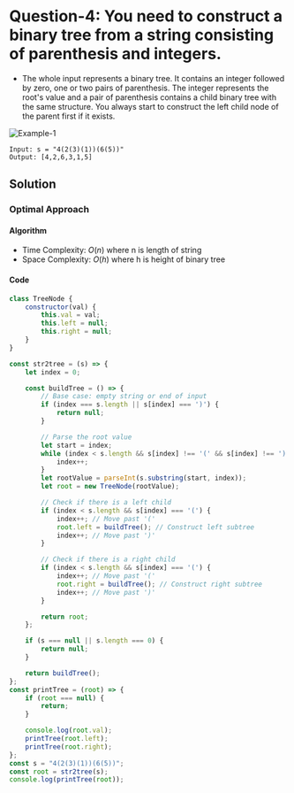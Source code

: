 # Question-4: You need to construct a binary tree from a string consisting of parenthesis and integers.
- The whole input represents a binary tree. It contains an integer followed by zero, one or two pairs of parenthesis. The integer represents the root's value and a pair of parenthesis contains a child binary tree with the same structure.
You always start to construct the left child node of the parent first if it exists.


![Example-1](https://assets.leetcode.com/uploads/2020/09/02/butree.jpg)
```
Input: s = "4(2(3)(1))(6(5))"
Output: [4,2,6,3,1,5]
```


## Solution


### Optimal Approach


#### Algorithm


- Time Complexity: $O(n)$ where n is length of string
- Space Complexity: $O(h)$ where h is height of binary tree


#### Code


```javascript
class TreeNode {
    constructor(val) {
        this.val = val;
        this.left = null;
        this.right = null;
    }
}

const str2tree = (s) => {
    let index = 0;

    const buildTree = () => {
        // Base case: empty string or end of input
        if (index === s.length || s[index] === ')') {
            return null;
        }

        // Parse the root value
        let start = index;
        while (index < s.length && s[index] !== '(' && s[index] !== ')') {
            index++;
        }
        let rootValue = parseInt(s.substring(start, index));
        let root = new TreeNode(rootValue);

        // Check if there is a left child
        if (index < s.length && s[index] === '(') {
            index++; // Move past '('
            root.left = buildTree(); // Construct left subtree
            index++; // Move past ')'
        }

        // Check if there is a right child
        if (index < s.length && s[index] === '(') {
            index++; // Move past '('
            root.right = buildTree(); // Construct right subtree
            index++; // Move past ')'
        }

        return root;
    };

    if (s === null || s.length === 0) {
        return null;
    }

    return buildTree();
};
const printTree = (root) => {
    if (root === null) {
        return;
    }

    console.log(root.val);
    printTree(root.left);
    printTree(root.right);
};
const s = "4(2(3)(1))(6(5))";
const root = str2tree(s);
console.log(printTree(root));
```